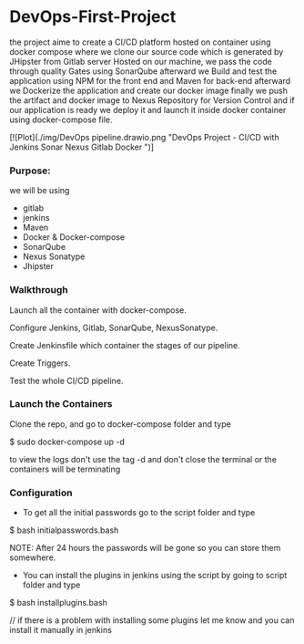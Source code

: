 # DevOps-First-Project
the project aime to create a CI/CD platform hosted on container using docker compose where we clone our source code which is
generated by JHipster from Gitlab server Hosted on our machine, we pass the code through quality Gates using SonarQube
afterward we Build and test the application using NPM for the front end and Maven for back-end afterward we Dockerize the
application and create our docker image finally we push the artifact and docker image to Nexus Repository for Version Control
and if our application is ready we deploy it and launch it inside docker container using docker-compose file.


[![Plot](./img/DevOps pipeline.drawio.png "DevOps Project - CI/CD with Jenkins Sonar Nexus Gitlab Docker ")]

### Purpose:
we will be using 
- gitlab
- jenkins
- Maven
- Docker & Docker-compose
- SonarQube
- Nexus Sonatype
- Jhipster

### Walkthrough

Launch all the container with docker-compose.

Configure Jenkins, Gitlab, SonarQube, NexusSonatype.

Create Jenkinsfile which container the stages of our pipeline.

Create Triggers.

Test the whole CI/CD pipeline.

### Launch the Containers

Clone the repo, and go to docker-compose folder and type

 $ sudo docker-compose up -d 

to view the logs don't use the tag -d and don't close the terminal or the containers will be terminating

### Configuration

- To get all the initial passwords go to the script folder and type 

 $ bash initialpasswords.bash

NOTE: After 24 hours the passwords will be gone so you can store them somewhere.

- You can install the plugins in jenkins using the script by going to script folder and type

 $ bash installplugins.bash

// if there is a problem with installing some plugins let me know and you can install it manually in jenkins
